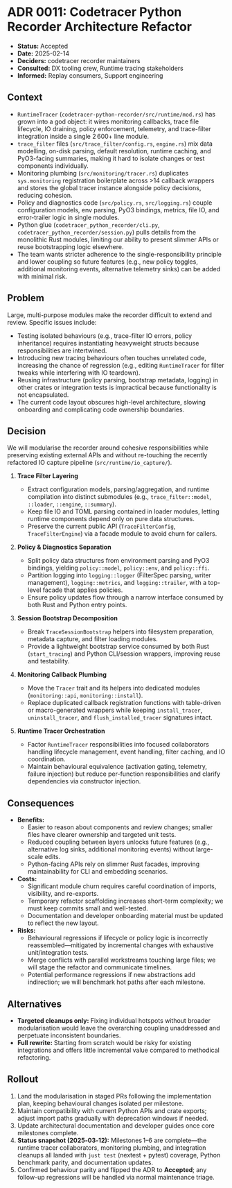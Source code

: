 # ADR 0011: Codetracer Python Recorder Architecture Refactor

- **Status:** Accepted
- **Date:** 2025-02-14
- **Deciders:** codetracer recorder maintainers
- **Consulted:** DX tooling crew, Runtime tracing stakeholders
- **Informed:** Replay consumers, Support engineering

## Context
- `RuntimeTracer` (`codetracer-python-recorder/src/runtime/mod.rs`) has grown into a god object: it wires monitoring callbacks, trace file lifecycle, IO draining, policy enforcement, telemetry, and trace-filter integration inside a single 2 600+ line module.
- `trace_filter` files (`src/trace_filter/config.rs`, `engine.rs`) mix data modelling, on-disk parsing, default resolution, runtime caching, and PyO3-facing summaries, making it hard to isolate changes or test components individually.
- Monitoring plumbing (`src/monitoring/tracer.rs`) duplicates `sys.monitoring` registration boilerplate across >14 callback wrappers and stores the global tracer instance alongside policy decisions, reducing cohesion.
- Policy and diagnostics code (`src/policy.rs`, `src/logging.rs`) couple configuration models, env parsing, PyO3 bindings, metrics, file IO, and error-trailer logic in single modules.
- Python glue (`codetracer_python_recorder/cli.py`, `codetracer_python_recorder/session.py`) pulls details from the monolithic Rust modules, limiting our ability to present slimmer APIs or reuse bootstrapping logic elsewhere.
- The team wants stricter adherence to the single-responsibility principle and lower coupling so future features (e.g., new policy toggles, additional monitoring events, alternative telemetry sinks) can be added with minimal risk.

## Problem
Large, multi-purpose modules make the recorder difficult to extend and review. Specific issues include:
- Testing isolated behaviours (e.g., trace-filter IO errors, policy inheritance) requires instantiating heavyweight structs because responsibilities are intertwined.
- Introducing new tracing behaviours often touches unrelated code, increasing the chance of regression (e.g., editing `RuntimeTracer` for filter tweaks while interfering with IO teardown).
- Reusing infrastructure (policy parsing, bootstrap metadata, logging) in other crates or integration tests is impractical because functionality is not encapsulated.
- The current code layout obscures high-level architecture, slowing onboarding and complicating code ownership boundaries.

## Decision
We will modularise the recorder around cohesive responsibilities while preserving existing external APIs and without re-touching the recently refactored IO capture pipeline (`src/runtime/io_capture/`).

1. **Trace Filter Layering**  
   - Extract configuration models, parsing/aggregation, and runtime compilation into distinct submodules (e.g., `trace_filter::model`, `::loader`, `::engine`, `::summary`).  
   - Keep file IO and TOML parsing contained in loader modules, letting runtime components depend only on pure data structures.  
   - Preserve the current public API (`TraceFilterConfig`, `TraceFilterEngine`) via a facade module to avoid churn for callers.

2. **Policy & Diagnostics Separation**  
   - Split policy data structures from environment parsing and PyO3 bindings, yielding `policy::model`, `policy::env`, and `policy::ffi`.  
   - Partition logging into `logging::logger` (FilterSpec parsing, writer management), `logging::metrics`, and `logging::trailer`, with a top-level facade that applies policies.  
   - Ensure policy updates flow through a narrow interface consumed by both Rust and Python entry points.

3. **Session Bootstrap Decomposition**  
   - Break `TraceSessionBootstrap` helpers into filesystem preparation, metadata capture, and filter loading modules.  
   - Provide a lightweight bootstrap service consumed by both Rust (`start_tracing`) and Python CLI/session wrappers, improving reuse and testability.

4. **Monitoring Callback Plumbing**  
   - Move the `Tracer` trait and its helpers into dedicated modules (`monitoring::api`, `monitoring::install`).  
   - Replace duplicated callback registration functions with table-driven or macro-generated wrappers while keeping `install_tracer`, `uninstall_tracer`, and `flush_installed_tracer` signatures intact.

5. **Runtime Tracer Orchestration**  
   - Factor `RuntimeTracer` responsibilities into focused collaborators handling lifecycle management, event handling, filter caching, and IO coordination.  
   - Maintain behavioural equivalence (activation gating, telemetry, failure injection) but reduce per-function responsibilities and clarify dependencies via constructor injection.

## Consequences
- **Benefits:**  
  - Easier to reason about components and review changes; smaller files have clearer ownership and targeted unit tests.  
  - Reduced coupling between layers unlocks future features (e.g., alternative log sinks, additional monitoring events) without large-scale edits.  
  - Python-facing APIs rely on slimmer Rust facades, improving maintainability for CLI and embedding scenarios.
- **Costs:**  
  - Significant module churn requires careful coordination of imports, visibility, and re-exports.  
  - Temporary refactor scaffolding increases short-term complexity; we must keep commits small and well-tested.  
  - Documentation and developer onboarding material must be updated to reflect the new layout.
- **Risks:**  
  - Behavioural regressions if lifecycle or policy logic is incorrectly reassembled—mitigated by incremental changes with exhaustive unit/integration tests.  
  - Merge conflicts with parallel workstreams touching large files; we will stage the refactor and communicate timelines.  
  - Potential performance regressions if new abstractions add indirection; we will benchmark hot paths after each milestone.

## Alternatives
- **Targeted cleanups only:** Fixing individual hotspots without broader modularisation would leave the overarching coupling unaddressed and perpetuate inconsistent boundaries.  
- **Full rewrite:** Starting from scratch would be risky for existing integrations and offers little incremental value compared to methodical refactoring.

## Rollout
1. Land the modularisation in staged PRs following the implementation plan, keeping behavioural changes isolated per milestone.  
2. Maintain compatibility with current Python APIs and crate exports; adjust import paths gradually with deprecation windows if needed.  
3. Update architectural documentation and developer guides once core milestones complete.  
4. **Status snapshot (2025‑03‑12):** Milestones 1–6 are complete—the runtime tracer collaborators, monitoring plumbing, and integration cleanups all landed with `just test` (nextest + pytest) coverage, Python benchmark parity, and documentation updates.  
5. Confirmed behaviour parity and flipped the ADR to **Accepted**; any follow-up regressions will be handled via normal maintenance triage.
